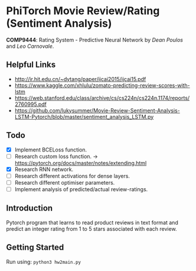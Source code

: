 # PhiTorch Movie Review/Rating (Sentiment Analysis)
**COMP9444**: Rating System - Predictive Neural Network by *Dean Poulos* and *Leo Carnovale*.

## Helpful Links
 - http://ir.hit.edu.cn/~dytang/paper/ijcai2015/ijcai15.pdf
 - https://www.kaggle.com/xhlulu/zomato-predicting-review-scores-with-lstm
 - https://web.stanford.edu/class/archive/cs/cs224n/cs224n.1174/reports/2760995.pdf
 - https://github.com/lukysummer/Movie-Review-Sentiment-Analysis-LSTM-Pytorch/blob/master/sentiment_analysis_LSTM.py

## Todo
 - [x] Implement BCELoss function.
 - [ ] Research custom loss function.
   -> https://pytorch.org/docs/master/notes/extending.html
 - [x] Research RNN network.
 - [ ] Research different activations for dense layers.
 - [ ] Research different optimiser parameters.
 - [ ] Implement analysis of predicted/actual review-ratings.

## Introduction
Pytorch program that learns to read product reviews in text format and predict an integer rating from 1 to 5 stars associated with each review. 

## Getting Started
Run using:
`python3 hw2main.py`
